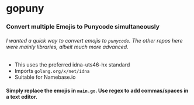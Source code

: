 # gopuny

### Convert multiple Emojis to Punycode simultaneously
###### I wanted a quick way to convert emojis to `punycode`. The other repos here were mainly libraries, albeit much more advanced. 

* This uses the preferred idna-uts46-hx standard
* Imports `golang.org/x/net/idna`
* Suitable for Namebase.io


#### Simply replace the emojis in `main.go`. Use regex to add commas/spaces in a text editor. 
